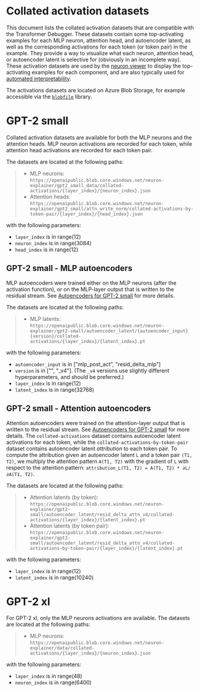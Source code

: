 # Collated activation datasets

This document lists the collated activation datasets that are compatible with the Transformer Debugger. These datasets contain some top-activating examples for each MLP neuron, attention head, and autoencoder latent, as well as the corresponding activations for each token (or token pair) in the example. They provide a way to visualize what each neuron, attention head, or autoencoder latent is selective for (obviously in an incomplete way). These activation datasets are used by the [neuron viewer](neuron_viewer/README.md) to display the top-activating examples for each component, and are also typically used for [automated interpretability](https://openai.com/research/language-models-can-explain-neurons-in-language-models).

The activations datasets are located on Azure Blob Storage, for example accessible via the [`blobfile`](https://github.com/blobfile/blobfile) library. 

# GPT-2 small

Collated activation datasets are available for both the MLP neurons and the attention heads. MLP neuron activations are recorded for each token, while attention head activations are recorded for each token pair. 

The datasets are located at the following paths:
> - MLP neurons: `https://openaipublic.blob.core.windows.net/neuron-explainer/gpt2_small_data/collated-activations/{layer_index}/{neuron_index}.json`
> - Attention heads: `https://openaipublic.blob.core.windows.net/neuron-explainer/gpt2_small/attn_write_norm/collated-activations-by-token-pair/{layer_index}/{head_index}.json`

with the following parameters:
- `layer_index` is in range(12)
- `neuron_index` is in range(3084)
- `head_index` is in range(12)


## GPT-2 small - MLP autoencoders

MLP autoencoders were trained either on the MLP neurons (after the activation function), or on the MLP-layer output that is written to the residual stream. See [Autoencoders for GPT-2 small](neuron_explainer/autoencoder/README.md) for more details. 

The datasets are located at the following paths:

> - MLP latents: `https://openaipublic.blob.core.windows.net/neuron-explainer/gpt2-small/autoencoder_latent/{autoencoder_input}{version}/collated-activations/{layer_index}/{latent_index}.pt`

with the following parameters:
- `autoencoder_input` is in ["mlp_post_act", "resid_delta_mlp"]
- `version` is in ["", "_v4"]. (The `_v4` versions use slightly different hyperparameters, and should be preferred.)
- `layer_index` is in range(12)
- `latent_index` is in range(32768)

## GPT-2 small - Attention autoencoders

Attention autoencoders were trained on the attention-layer output that is written to the residual stream. See [Autoencoders for GPT-2 small](neuron_explainer/autoencoder/README.md) for more details. The `collated-activations` dataset contains autoencoder latent activations for each token, while the `collated-activations-by-token-pair` dataset contains autoencoder latent *attribution* to each token pair. To compute the attribution given an autoencoder latent `L` and a token pair `(T1, T2)`, we multiply the attention pattern `A(T1, T2)` with the gradient of `L` with respect to the attention pattern: `attribution_L(T1, T2) = A(T1, T2) * ∂L/∂A(T1, T2)`. 

The datasets are located at the following paths:

> - Attention latents (by token): `https://openaipublic.blob.core.windows.net/neuron-explainer/gpt2-small/autoencoder_latent/resid_delta_attn_v4/collated-activations/{layer_index}/{latent_index}.pt`
> - Attention latents (by token pair): `https://openaipublic.blob.core.windows.net/neuron-explainer/gpt2-small/autoencoder_latent/resid_delta_attn_v4/collated-activations-by-token-pair/{layer_index}/{latent_index}.pt`

with the following parameters:
- `layer_index` is in range(12)
- `latent_index` is in range(10240)



# GPT-2 xl

For GPT-2 xl, only the MLP neurons activations are available. The datasets are located at the following paths:
> - MLP neurons: `https://openaipublic.blob.core.windows.net/neuron-explainer/data/collated-activations/{layer_index}/{neuron_index}.json`

with the following parameters:
- `layer_index` is in range(48)
- `neuron_index` is in range(6400)
